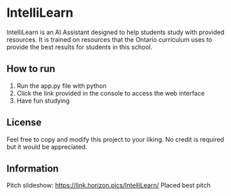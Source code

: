 # IntelliLearn 
IntelliLearn is an AI Assistant designed to help students study with provided resources. It is trained on resources that the Ontario curriculum uses to provide the best results for students in this school.

## How to run
1. Run the app.py file with python
2. Click the link provided in the console to access the web interface
3. Have fun studying

## License
Feel free to copy and modify this project to your liking. No credit is required but it would be appreciated.

## Information 
Pitch slideshow: https://link.horizon.pics/IntelliLearn/‌‌‍⁠⁠‍⁠⁠
Placed best pitch 
